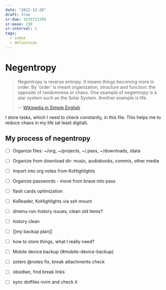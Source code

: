 ```yaml
---
date: "2022-12-28"
draft: true
sr-due: 1678723200
sr-ease: 230
sr-interval: 1
tags:
  - inbox
  - definition
---
```


# Negentropy

> Negentropy is reverse entropy. It means things becoming more in order. By
> 'order' is meant organization, structure and function: the opposite of
> randomness or chaos. One example of negentropy is a star system such as the
> Solar System. Another example is life.
>
> -- [Wikipedia in Simple English](https://simple.wikipedia.org/wiki/Negentropy)

I store tasks, which I need to check constantly, in this file. This helps me to
reduce chaos in my life (at least digital).

## My process of negentropy

- [ ] Organize files: \~/org, \~/projects, \~/.pass, \~/downloads, /data
- [ ] Organize from download dir: music, audiobooks, commix, other media
- [ ] Import into org notes from KoHighlights
- [ ] Organize passwords - move from brave into pass
- [ ] flash cards optimization
- [ ] KoReader, KoHighlights via ssh mount
- [ ] dmenu-run-history issues, clean old items?
- [ ] history clean
- [ ] [[my backup plan]]
- [ ] how to store things, what I really need?
- [ ] Mobile device backup {#mobile-device-backup}
- [ ] zotero @notes fix, break attachments check
- [ ] obsidian, find break links
- [ ] sync dotfiles nvim and check it

